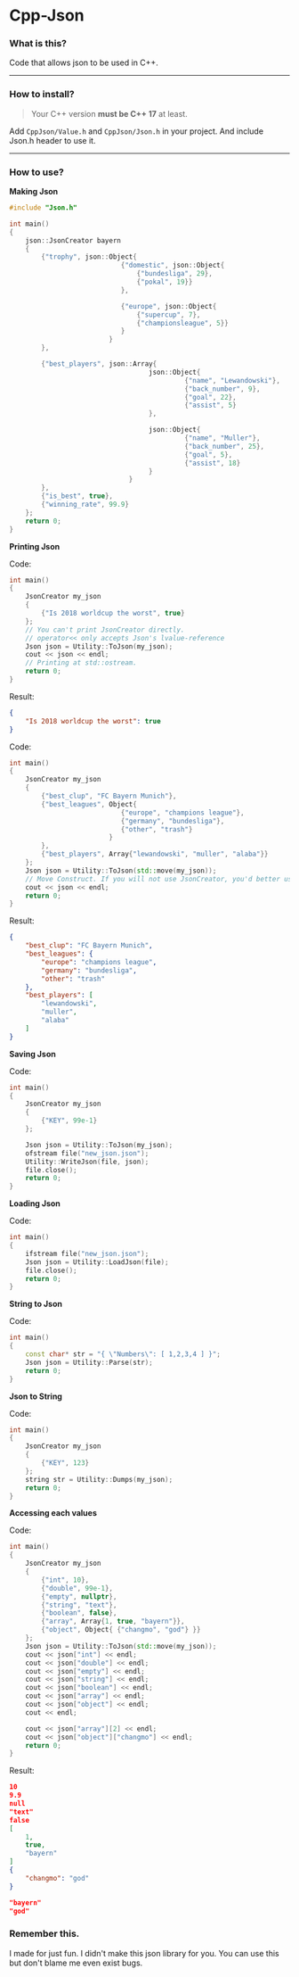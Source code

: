 # Cpp-Json


### What is this?

Code that allows json to be used in C++.

----



### How to install?

> Your C++ version **must be C++ 17** at least.

Add `CppJson/Value.h` and `CppJson/Json.h` in your project.  And include Json.h header to use it.

----



### How to use?

**Making Json**

``` C++
#include "Json.h"

int main()
{
	json::JsonCreator bayern
	{
		{"trophy", json::Object{
							{"domestic", json::Object{
								{"bundesliga", 29},
								{"pokal", 19}}
							},

							{"europe", json::Object{
								{"supercup", 7},
								{"championsleague", 5}}
							}
						 }
		},

		{"best_players", json::Array{
								   json::Object{
											{"name", "Lewandowski"},
											{"back_number", 9},
											{"goal", 22},
											{"assist", 5}
								   },

								   json::Object{
											{"name", "Muller"},
											{"back_number", 25},
											{"goal", 5},
											{"assist", 18}
								   }
							  }
		},
		{"is_best", true},
		{"winning_rate", 99.9}
	};
	return 0;
}
```



**Printing Json**

Code:

```C++
int main()
{
	JsonCreator my_json
	{
		{"Is 2018 worldcup the worst", true}
	};
	// You can't print JsonCreator directly.
	// operator<< only accepts Json's lvalue-reference
	Json json = Utility::ToJson(my_json);
	cout << json << endl;
	// Printing at std::ostream.
	return 0;
}
```

Result:

```json
{
    "Is 2018 worldcup the worst": true
}
```



Code:

```c++
int main()
{
	JsonCreator my_json
	{
		{"best_clup", "FC Bayern Munich"},
		{"best_leagues", Object{
							{"europe", "champions league"},
							{"germany", "bundesliga"},
							{"other", "trash"}
						 }
		},
		{"best_players", Array{"lewandowski", "muller", "alaba"}}
	};
	Json json = Utility::ToJson(std::move(my_json));
	// Move Construct. If you will not use JsonCreator, you'd better use move.
	cout << json << endl;
	return 0;
}
```

Result:

```Json
{
    "best_clup": "FC Bayern Munich",
    "best_leagues": {
        "europe": "champions league",
        "germany": "bundesliga",
        "other": "trash"
    },
    "best_players": [
        "lewandowski",
        "muller",
        "alaba"
    ]
}
```



**Saving Json**

Code:

```C++
int main()
{
	JsonCreator my_json
	{
		{"KEY", 99e-1}
	};

	Json json = Utility::ToJson(my_json);
	ofstream file("new_json.json");
	Utility::WriteJson(file, json);
	file.close();
	return 0;
}
```



**Loading Json**

Code:

```C++
int main()
{
	ifstream file("new_json.json");
	Json json = Utility::LoadJson(file);
	file.close();
	return 0;
}
```



**String to Json**

Code:

```C++
int main()
{
	const char* str = "{ \"Numbers\": [ 1,2,3,4 ] }";
	Json json = Utility::Parse(str);
	return 0;
}
```



**Json to String**

Code:

```C++
int main()
{
	JsonCreator my_json
	{
		{"KEY", 123}
	};
	string str = Utility::Dumps(my_json);
	return 0;
}
```



**Accessing each values**

Code:

```c++
int main()
{
	JsonCreator my_json
	{
		{"int", 10},
		{"double", 99e-1},
		{"empty", nullptr},
		{"string", "text"},
		{"boolean", false},
		{"array", Array{1, true, "bayern"}},
		{"object", Object{ {"changmo", "god"} }}
	};
	Json json = Utility::ToJson(std::move(my_json));
	cout << json["int"] << endl;
	cout << json["double"] << endl;
	cout << json["empty"] << endl;
	cout << json["string"] << endl;
	cout << json["boolean"] << endl;
	cout << json["array"] << endl;
	cout << json["object"] << endl;
	cout << endl;

	cout << json["array"][2] << endl;
	cout << json["object"]["changmo"] << endl;
	return 0;
}
```

Result:

```json
10
9.9
null
"text"
false
[
    1,
    true,
    "bayern"
]
{
    "changmo": "god"
}

"bayern"
"god"
```



### Remember this.

I made for just fun. I didn't make this json library for you. You can use this but don't blame me even exist bugs.

